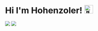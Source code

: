 
#  Hi I'm Hohenzoler! <img src="https://github.com/Hohenzoler/About-Me/blob/main/waving.gif" width="28px" alt="👋">

![](https://github-readme-stats.vercel.app/api?username=hohenzoler&theme=tokyonight&hide_border=false&include_all_commits=true&count_private=false)
![](https://github-readme-stats.vercel.app/api/top-langs/?username=hohenzoler&theme=tokyonight&hide_border=false&include_all_commits=true&count_private=false&layout=compact)
